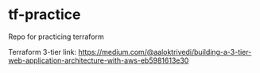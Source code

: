 # tf-practice
Repo for practicing terraform 

Terraform 3-tier link: https://medium.com/@aaloktrivedi/building-a-3-tier-web-application-architecture-with-aws-eb5981613e30
